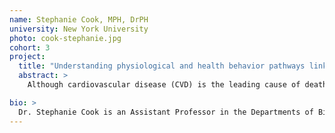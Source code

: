 ```yaml
---
name: Stephanie Cook, MPH, DrPH
university: New York University
photo: cook-stephanie.jpg
cohort: 3
project:
  title: "Understanding physiological and health behavior pathways linking minority stress to carotid IMT and carotid plaque burden: The Multi-Ethnic Study of Atherosclerosis"
  abstract: >
    Although cardiovascular disease (CVD) is the leading cause of death among men and women over the age of 65 in the United States, racial/ethnic minorities are at a disproportionate risk of experiencing a CVD event as compared to their White counterparts. One pathway through which these disparities are posited to arise is through exposure to racial discrimination. Minority stress theory suggests that racial discrimination increases the likelihood of dysregulated physiological stress and poorer health behaviors (e.g., substance use), of which are linked to increased CVD risk. The objective of this proposal is to examine physiological and behavioral mechanisms linking discrimination to carotid ultrasound measures (i.e., carotid IMT, carotid plaque burden, and grayscale carotid texture features) among individuals who participated in the Multi-Ethnic Study of Atherosclerosis (MESA) study.

bio: >
  Dr. Stephanie Cook is an Assistant Professor in the Departments of Biostatistics and Social and Behavioral Sciences at New York University’s College of Global Public Health. Dr. Cook's research interests center on understanding how daily (e.g., microaggressions, financial stress) and global (e.g., childhood adversity, poverty) stressors influence cardiovascular disease risk. Overall, Dr. Cook hopes to inform the development of interventions that reduce the impact of stress on long-term cardiovascular health, especially for racial/ethnic and sexual minority populations.
---
```

